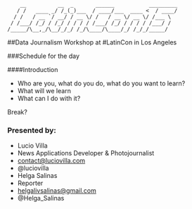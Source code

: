 ```
    __          __  _       ______           _________
   / /   ____ _/ /_(_)___  / ____/___  ____ <  / ____/
  / /   / __ `/ __/ / __ \/ /   / __ \/ __ \/ /___ \
 / /___/ /_/ / /_/ / / / / /___/ /_/ / / / / /___/ /
/_____/\__,_/\__/_/_/ /_/\____/\____/_/ /_/_/_____/
```
##Data Journalism Workshop at #LatinCon in Los Angeles


###Schedule for the day


####Introduction

* Who are you, what do you do, what do you want to learn?
* What will we learn
* What can I do with it?

Break?



### Presented by:
 * Lucio Villa
  * News Applications Developer & Photojournalist
  * contact@luciovilla.com
  * @luciovilla
 * Helga Salinas
  * Reporter
  * helgalivsalinas@gmail.com
  * @Helga_Salinas